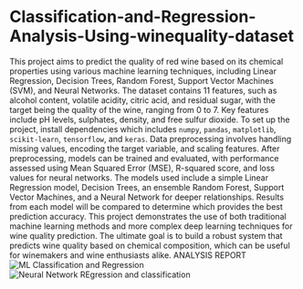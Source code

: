 # Classification-and-Regression-Analysis-Using-winequality-dataset
This project aims to predict the quality of red wine based on its chemical properties using various machine learning techniques, including Linear Regression, Decision Trees, Random Forest, Support Vector Machines (SVM), and Neural Networks. The dataset contains 11 features, such as alcohol content, volatile acidity, citric acid, and residual sugar, with the target being the quality of the wine, ranging from 0 to 7. Key features include pH levels, sulphates, density, and free sulfur dioxide.
To set up the project, install dependencies which includes `numpy`, `pandas`, `matplotlib`, `scikit-learn`, `tensorflow`, and `keras`. Data preprocessing involves handling missing values, encoding the target variable, and scaling features.
After preprocessing, models can be trained and evaluated, with performance assessed using Mean Squared Error (MSE), R-squared score, and loss values for neural networks.
The models used include a simple Linear Regression model, Decision Trees, an ensemble Random Forest, Support Vector Machines, and a Neural Network for deeper relationships. 
Results from each model will be compared to determine which provides the best prediction accuracy. This project demonstrates the use of both traditional machine learning methods and more complex deep learning techniques for wine quality prediction. The ultimate goal is to build a robust system that predicts wine quality based on chemical composition, which can be useful for winemakers and wine enthusiasts alike.
ANALYSIS REPORT
![ML Classification and Regression ](https://github.com/user-attachments/assets/d3af64a8-fa8c-4d3c-b5dc-47e85733de34)
![Neural Network REgression and classification](https://github.com/user-attachments/assets/b56e33b8-e5f4-48d0-98ad-8b61edf9d458)

